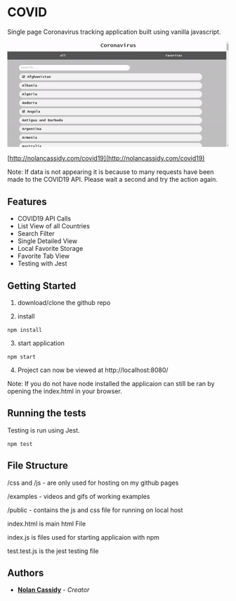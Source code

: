 # COVID

Single page Coronavirus tracking application built using vanilla javascript.

![Demo](examples/exampleGif.gif)

[http://nolancassidy.com/covid19](http://nolancassidy.com/covid19)

Note: If data is not appearing it is because to many requests have been made to the COVID19 API. Please wait a second and try the action again.

## Features

* COVID19 API Calls
* List View of all Countries
* Search Filter
* Single Detailed View
* Local Favorite Storage
* Favorite Tab View
* Testing with Jest

## Getting Started

1. download/clone the github repo

2. install
```
npm install
```

3. start application
```
npm start
```

4. Project can now be viewed at http://localhost:8080/

Note: If you do not have node installed the applicaion can still be ran by opening the index.html in your browser.

## Running the tests

Testing is run using Jest.

```
npm test
```

## File Structure

/css and /js - are only used for hosting on my github pages

/examples - videos and gifs of working examples

/public - contains the js and css file for running on local host

index.html is main html File

index.js is files used for starting applicaion with npm

test.test.js is the jest testing file

## Authors

* **[Nolan Cassidy](https://github.com/NolanCassidy)** - *Creator*
